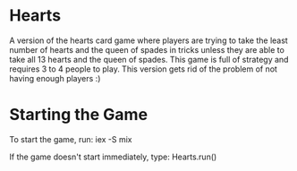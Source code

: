 # Hearts

A version of the hearts card game where players are trying to take the least number of hearts and the queen of spades in tricks unless they are able to take all 13 hearts and the queen of spades. This game is full of strategy and requires 3 to 4 people to play. This version gets rid of the problem of not having enough players :)

# Starting the Game

To start the game, run: iex -S mix

If the game doesn't start immediately, type: Hearts.run()
